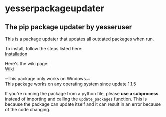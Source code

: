 # yesserpackageupdater
## The pip package updater by yesseruser

This is a package updater that updates all outdated packages when run.  

To install, follow the steps listed here:  
[Installation](https://github.com/yesseruser/YesserPackageUpdater/wiki/Installation)

Here's the wiki page:  
[Wiki](https://github.com/yesseruser/YesserPackageUpdater/wiki)

~This package only works on Windows.~  
This package works on any operating system since update 1.1.5

If you're running the package from a python file, please **use a subprocess** instead of importing and calling the `update_packages` function. This is because the package can update itself and it can result in an error because of the code changing.
